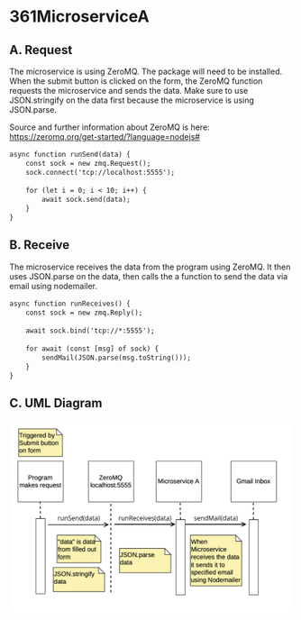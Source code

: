 # 361MicroserviceA

## A. Request
The microservice is using ZeroMQ. The package will need to be installed. When the submit button is clicked on the form, the ZeroMQ function requests the microservice and sends the data. Make sure to use JSON.stringify on the data first because the microservice is using JSON.parse.

Source and further information about ZeroMQ is here: https://zeromq.org/get-started/?language=nodejs#

```
async function runSend(data) {
    const sock = new zmq.Request();
    sock.connect('tcp://localhost:5555');

    for (let i = 0; i < 10; i++) {
        await sock.send(data);
    }
}
```

## B. Receive
The microservice receives the data from the program using ZeroMQ. It then uses JSON.parse on the data, then calls the a function to send the data via email using nodemailer.

```
async function runReceives() {
    const sock = new zmq.Reply();

    await sock.bind('tcp://*:5555');

    for await (const [msg] of sock) {
        sendMail(JSON.parse(msg.toString()));
    }
}
```

## C. UML Diagram
<img src="MicroserviceAUML.png" alt="UML Diagram">



